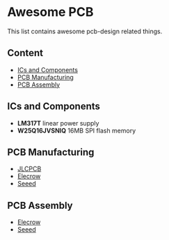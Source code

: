 # Awesome PCB
This list contains awesome pcb-design related things.

## Content
- [ICs and Components](#components)
- [PCB Manufacturing](#manufacturing)
- [PCB Assembly](#assembly)

## <a name="components"></a>ICs and Components
- **LM317T** linear power supply
- **‎W25Q16JVSNIQ‎** 16MB SPI flash memory

## <a name="manufacturing"></a>PCB Manufacturing
- [JLCPCB](https://jlcpcb.com/)
- [Elecrow](https://www.elecrow.com/services.html)
- [Seeed](https://www.seeedstudio.com/fusion.html)

## <a name="assembly"></a>PCB Assembly
- [Elecrow](https://www.elecrow.com/services.html)
- [Seeed](https://www.seeedstudio.com/fusion.html)
